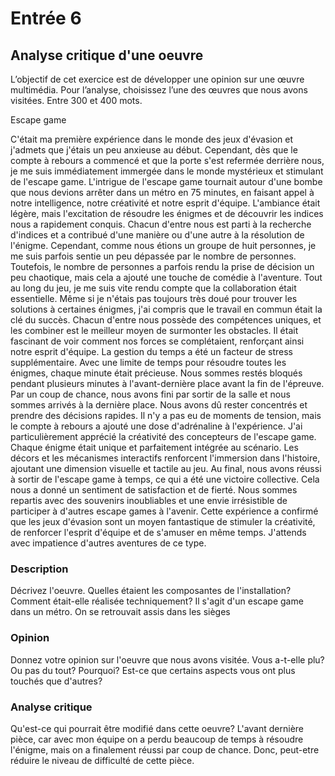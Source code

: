 # Entrée 6
## Analyse critique d'une oeuvre

L’objectif de cet exercice est de développer une opinion sur une œuvre multimédia. Pour l’analyse, choisissez l’une des œuvres que nous avons visitées. 
Entre 300 et 400 mots. 

Escape game

C'était ma première expérience dans le monde des jeux d'évasion et j'admets que j'étais un peu anxieuse au début. Cependant, dès que le compte à rebours a commencé et que la porte s'est refermée derrière nous, je me suis immédiatement immergée dans le monde mystérieux et stimulant de l'escape game. L'intrigue de l'escape game tournait autour d'une bombe que nous devions arrêter dans un métro en 75 minutes, en faisant appel à notre intelligence, notre créativité et notre esprit d'équipe. L'ambiance était légère, mais l'excitation de résoudre les énigmes et de découvrir les indices nous a rapidement conquis. Chacun d'entre nous est parti à la recherche d'indices et a contribué d'une manière ou d'une autre à la résolution de l'énigme. Cependant, comme nous étions un groupe de huit personnes, je me suis parfois sentie un peu dépassée par le nombre de personnes. Toutefois, le nombre de personnes a parfois rendu la prise de décision un peu chaotique, mais cela a ajouté une touche de comédie à l'aventure. Tout au long du jeu, je me suis vite rendu compte que la collaboration était essentielle. Même si je n'étais pas toujours très doué pour trouver les solutions à certaines énigmes, j'ai compris que le travail en commun était la clé du succès. Chacun d'entre nous possède des compétences uniques, et les combiner est le meilleur moyen de surmonter les obstacles. Il était fascinant de voir comment nos forces se complétaient, renforçant ainsi notre esprit d'équipe. La gestion du temps a été un facteur de stress supplémentaire. Avec une limite de temps pour résoudre toutes les énigmes, chaque minute était précieuse. Nous sommes restés bloqués pendant plusieurs minutes à l'avant-dernière place avant la fin de l'épreuve. Par un coup de chance, nous avons fini par sortir de la salle et nous sommes arrivés à la dernière place. Nous avons dû rester concentrés et prendre des décisions rapides. Il n'y a pas eu de moments de tension, mais le compte à rebours a ajouté une dose d'adrénaline à l'expérience. J'ai particulièrement apprécié la créativité des concepteurs de l'escape game. Chaque énigme était unique et parfaitement intégrée au scénario. Les décors et les mécanismes interactifs renforcent l'immersion dans l'histoire, ajoutant une dimension visuelle et tactile au jeu. Au final, nous avons réussi à sortir de l'escape game à temps, ce qui a été une victoire collective. Cela nous a donné un sentiment de satisfaction et de fierté. Nous sommes repartis avec des souvenirs inoubliables et une envie irrésistible de participer à d'autres escape games à l'avenir. Cette expérience a confirmé que les jeux d'évasion sont un moyen fantastique de stimuler la créativité, de renforcer l'esprit d'équipe et de s'amuser en même temps. J'attends avec impatience d'autres aventures de ce type.

### Description
Décrivez l'oeuvre. Quelles étaient les composantes de l'installation? Comment était-elle réalisée techniquement? 
Il s'agit d'un escape game dans un métro. On se retrouvait assis dans les sièges
### Opinion
Donnez votre opinion sur l'oeuvre que nous avons visitée. Vous a-t-elle plu? Ou pas du tout? Pourquoi? Est-ce que certains aspects vous ont plus touchés que d'autres? 

### Analyse critique
Qu'est-ce qui pourrait être modifié dans cette oeuvre? 
L'avant dernière pièce, car avec mon équipe on a perdu beaucoup de temps à résoudre l'énigme, mais on a finalement réussi par coup de chance. Donc, peut-etre réduire le niveau de difficulté de cette pièce.
